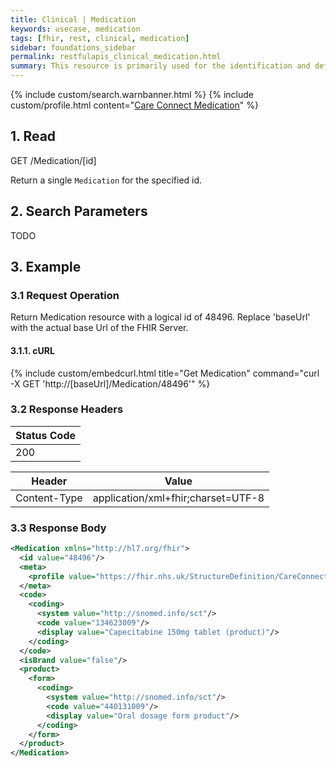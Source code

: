 ```yaml
---
title: Clinical | Medication
keywords: usecase, medication
tags: [fhir, rest, clinical, medication]
sidebar: foundations_sidebar
permalink: restfulapis_clinical_medication.html
summary: This resource is primarily used for the identification and definition of a medication. It covers the ingredients and the packaging for a medication.
---
```

{% include custom/search.warnbanner.html %}
{% include custom/profile.html content="[Care Connect Medication](http://www.interopen.org/candidate-profiles/care-connect/CareConnect-Medication-1.html)" %}

## 1. Read ##

<div markdown="span" class="alert alert-success" role="alert">
GET /Medication/[id]</div>

Return a single `Medication` for the specified id.

## 2. Search Parameters ##

TODO

## 3. Example ##

### 3.1 Request Operation ###

Return Medication resource with a logical id of 48496. Replace 'baseUrl' with the actual base Url of the FHIR Server.

#### 3.1.1. cURL ####

{% include custom/embedcurl.html title="Get Medication" command="curl -X GET  'http://[baseUrl]/Medication/48496'" %}

### 3.2 Response Headers ###

| Status Code |
|----------------|
|200 |

| Header | Value |
|-----------------|---------|
| Content-Type  | application/xml+fhir;charset=UTF-8 |

### 3.3 Response Body ###

```xml
<Medication xmlns="http://hl7.org/fhir">
  <id value="48496"/>
  <meta>
    <profile value="https://fhir.nhs.uk/StructureDefinition/CareConnect-Medication-1"/>
  </meta>
  <code>
    <coding>
      <system value="http://snomed.info/sct"/>
      <code value="134623009"/>
      <display value="Capecitabine 150mg tablet (product)"/>
    </coding>
  </code>
  <isBrand value="false"/>
  <product>
    <form>
      <coding>
        <system value="http://snomed.info/sct"/>
        <code value="440131009"/>
        <display value="Oral dosage form product"/>
      </coding>
    </form>
  </product>
</Medication>
```

